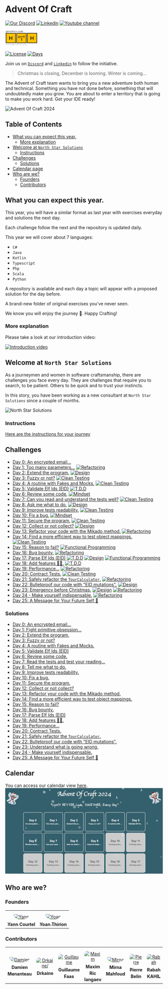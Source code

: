 # Advent Of Craft
[![Our Discord](https://img.shields.io/badge/Discord-7289DA?style=for-the-badge&logo=discord&logoColor=white)](https://discord.gg/E5Z9s9UKTS)
[![Linkedin](https://img.shields.io/badge/LinkedIn-0077B5?style=for-the-badge&logo=linkedin&logoColor=white)](https://www.linkedin.com/company/advent-of-craft)
[![Youtube channel](https://camo.githubusercontent.com/94b947e758f767a15576edfb06cc06075d6b62ef7a8946db69c5ce4a2ee830f7/68747470733a2f2f696d672e736869656c64732e696f2f62616467652f596f75547562652d4646303030303f7374796c653d666f722d7468652d6261646765266c6f676f3d796f7574756265266c6f676f436f6c6f723d7768697465)](https://www.youtube.com/@AdventOfCraft) 

[![genaithics-H-1-HZ](https://github.com/Mathieu-genAI/genaithics/raw/main/img/genaithics_code_H-1-H_104x50.png)](https://github.com/Mathieu-genAI/genaithics?tab=readme-ov-file#the-genaithics-codes)

[![License](https://img.shields.io/github/license/advent-of-craft/2024.svg)](https://github.com/advent-of-craft/2024/blob/main/LICENSE) [![Days](https://img.shields.io/badge/%F0%9F%8E%85%20aoc%202024-day%2025-green)](https://github.com/advent-of-craft/2024)

Join us on [`Discord`](https://discord.gg/E5Z9s9UKTS) and [`Linkedin`](https://www.linkedin.com/company/advent-of-craft) to follow the initiative.

> Christmas is closing, December is looming. Winter is coming...

The Advent of Craft team wants to bring you a new adventure both human and technical. Something you have not done before, something that will undoubtedly make you grow.
You are about to enter a territory that is going to make you work hard.
Get your IDE ready!

![Advent Of Craft 2024](img/advent-of-craft.webp)

## Table of Contents
- [What you can expect this year.](#what-you-can-expect-this-year)
    - [More explanation](#more-explanation)
- [Welcome at `North Star Solutions`](#welcome-at-north-star-solutions)
    - [Instructions](#instructions)
- [Challenges](#challenges)
  - [Solutions](#solutions)
- [Calendar page](#calendar)
- [Who are we?](#who-are-we)
    - [Founders](#founders)
    - [Contributors](#contributors)

## What you can expect this year.

This year, you will have a similar format as last year with exercises everyday and solutions the next day.

Each challenge follow the next and the repository is updated daily.

This year we will cover about 7 languages:

- `C#`
- `Java`
- `Kotlin`
- `Typescript`
- `Php`
- `Scala`
- `Python`

A repository is available and each day a topic will appear with a proposed solution for the day before.

A brand-new folder of original exercises you've never seen.

We know you will enjoy the journey 🎅.
Happy Crafting!

### More explanation
Please take a look at our introduction video:

[![Introduction video](img/video.webp)](https://www.youtube.com/shorts/5ZSryorYO8s)

## Welcome at `North Star Solutions`
As a journeymen and women in software craftsmanship, there are challenges you face every day.
They are challenges that require you to search, to be patient. Others to be quick and to trust your instincts.

In this story, you have been working as a new consultant at `North Star Solutions` since a couple of months.

![North Star Solutions](img/north-star-solutions.webp)

### Instructions
[Here are the instructions for your journey](docs/INSTRUCTIONS.md)

## Challenges
- [Day 0: An encrypted email...](docs/day00/challenge.md)
- [Day 1: Too many parameters...](docs/day01/challenge.md) [![Refactoring](https://img.shields.io/badge/Refactoring-blue)](learning-paths/refactoring.md)
- [Day 2: Extend the program.](docs/day02/challenge.md) [![Design](https://img.shields.io/badge/Design-yellow)](learning-paths/design.md)
- [Day 3: Fuzzy or not?](docs/day03/challenge.md) [![Clean Testing](https://img.shields.io/badge/Clean%20Testing-orange)](learning-paths/clean-testing.md)
- [Day 4: A routine with Fakes and Mocks.](docs/day04/challenge.md) [![Clean Testing](https://img.shields.io/badge/Clean%20Testing-orange)](learning-paths/clean-testing.md)
- [Day 5: Validate Elf Ids (EID)](docs/day05/challenge.md) [![T.D.D](https://img.shields.io/badge/T.D.D-green)](learning-paths/tdd.md)
- [Day 6: Review some code.](docs/day06/challenge.md) [![Mindset](https://img.shields.io/badge/Mindset-grey)](learning-paths/mindset.md)
- [Day 7: Can you read and understand the tests well?](docs/day07/challenge.md) [![Clean Testing](https://img.shields.io/badge/Clean%20Testing-orange)](learning-paths/clean-testing.md)
- [Day 8: Ask me what to do.](docs/day08/challenge.md) [![Design](https://img.shields.io/badge/Design-yellow)](learning-paths/design.md)
- [Day 9: Improve tests readability.](docs/day09/challenge.md) [![Clean Testing](https://img.shields.io/badge/Clean%20Testing-orange)](learning-paths/clean-testing.md)
- [Day 10: Fix a bug.](docs/day10/challenge.md) [![Mindset](https://img.shields.io/badge/Mindset-grey)](learning-paths/mindset.md)
- [Day 11: Secure the program.](docs/day11/challenge.md) [![Clean Testing](https://img.shields.io/badge/Clean%20Testing-orange)](learning-paths/clean-testing.md)
- [Day 12: Collect or not collect?](docs/day12/challenge.md) [![Design](https://img.shields.io/badge/Design-yellow)](learning-paths/design.md)
- [Day 13: Refactor your code with the Mikado method.](docs/day13/challenge.md) [![Refactoring](https://img.shields.io/badge/Refactoring-blue)](learning-paths/refactoring.md)
- [Day 14: Find a more efficient way to test object mappings.](docs/day14/challenge.md) [![Clean Testing](https://img.shields.io/badge/Clean%20Testing-orange)](learning-paths/clean-testing.md)
- [Day 15: Reason to fail?](docs/day15/challenge.md) [![Functional Programming](https://img.shields.io/badge/Functional%20Programming-purple)](learning-paths/functional-programming.md)
- [Day 16: Bug bounty.](docs/day16/challenge.md) [![Refactoring](https://img.shields.io/badge/Refactoring-blue)](learning-paths/refactoring.md)
- [Day 17: Parse Elf Ids (EID)](docs/day17/challenge.md) [![T.D.D](https://img.shields.io/badge/T.D.D-green)](learning-paths/tdd.md) [![Design](https://img.shields.io/badge/Design-yellow)](learning-paths/design.md) [![Functional Programming](https://img.shields.io/badge/Functional%20Programming-purple)](learning-paths/functional-programming.md)
- [Day 18: Add features 🦎🖖.](docs/day18/challenge.md) [![T.D.D](https://img.shields.io/badge/T.D.D-green)](learning-paths/tdd.md)
- [Day 19: Performance...](docs/day19/challenge.md) [![Refactoring](https://img.shields.io/badge/Refactoring-blue)](learning-paths/refactoring.md)
- [Day 20: Contract Tests.](docs/day20/challenge.md) [![Clean Testing](https://img.shields.io/badge/Clean%20Testing-orange)](learning-paths/clean-testing.md)
- [Day 21: Safely refactor the `TourCalculator`.](docs/day21/challenge.md) [![Refactoring](https://img.shields.io/badge/Refactoring-blue)](learning-paths/refactoring.md)
- [Day 22: Bulletproof our code with "EID mutations".](docs/day22/challenge.md) [![Design](https://img.shields.io/badge/Design-yellow)](learning-paths/design.md)
- [Day 23: Emergency before Christmas.](docs/day23/challenge.md) [![Design](https://img.shields.io/badge/Design-yellow)](learning-paths/design.md) [![Refactoring](https://img.shields.io/badge/Refactoring-blue)](learning-paths/refactoring.md)
- [Day 24 - Make yourself indispensable.](docs/day24/challenge.md) [![Refactoring](https://img.shields.io/badge/Refactoring-blue)](learning-paths/refactoring.md)
- [Day 25: A Message for Your Future Self 🎁](docs/day25/challenge.md)

### Solutions
- [Day 0: An encrypted email...](docs/day00/solution/step-by-step.md)
- [Day 1: Fight primitive obsession...](docs/day01/solution/step-by-step.md)
- [Day 2: Extend the program.](docs/day02/solution/step-by-step.md)
- [Day 3: Fuzzy or not?](docs/day03/solution/step-by-step.md)
- [Day 4: A routine with Fakes and Mocks.](docs/day04/solution/step-by-step.md)
- [Day 5: Validate Elf Ids (EID)](docs/day05/solution/step-by-step.md)
- [Day 6: Review some code.](docs/day06/solution/step-by-step.md)
- [Day 7: Read the tests and test your reading...](docs/day07/solution/step-by-step.md)
- [Day 8: Tell me what to do.](docs/day08/solution/step-by-step.md)
- [Day 9: Improve tests readability.](docs/day09/solution/step-by-step.md)
- [Day 10: Fix a bug.](docs/day10/solution/step-by-step.md)
- [Day 11: Secure the program.](docs/day11/solution/step-by-step.md)
- [Day 12: Collect or not collect?](docs/day12/solution/step-by-step.md)
- [Day 13: Refactor your code with the Mikado method.](docs/day13/solution/step-by-step.md)
- [Day 14: Find a more efficient way to test object mappings.](docs/day14/solution/step-by-step.md)
- [Day 15: Reason to fail?](docs/day15/solution/step-by-step.md)
- [Day 16: Bug bounty.](docs/day16/solution/step-by-step.md)
- [Day 17: Parse Elf Ids (EID)](docs/day17/solution/step-by-step.md)
- [Day 18: Add features 🦎🖖.](docs/day18/solution/step-by-step.md)
- [Day 19: Performance...](docs/day19/solution/step-by-step.md)
- [Day 20: Contract Tests.](docs/day20/solution/step-by-step.md)
- [Day 21: Safely refactor the `TourCalculator`.](docs/day21/solution/step-by-step.md)
- [Day 22: Bulletproof our code with "EID mutations".](docs/day22/solution/step-by-step.md)
- [Day 23: Understand what is going wrong.](docs/day23/solution/step-by-step.md)
- [Day 24 - Make yourself indispensable.](docs/day24/solution/step-by-step.md)
- [Day 25: A Message for Your Future Self 🎁](docs/day25/solution/step-by-step.md)

## Calendar
You can access our calendar view [here](https://advent-of-craft.github.io/2024/).
[![Calendar Page](img/site.webp)](https://advent-of-craft.github.io/2024/)

## Who are we?
### Founders
<table>
<tr>
    <td align="center" style="word-wrap: break-word; width: 150.0; height: 150.0">
        <a href=https://github.com/yanncourtel>
            <img src=https://avatars.githubusercontent.com/u/75068587?v=4 width="100;"  style="border-radius:50%;align-items:center;justify-content:center;overflow:hidden;padding-top:10px" alt=Yann Courtel/>
            <br />
            <sub style="font-size:14px"><b>Yann Courtel</b></sub>
        </a>
    </td>
    <td align="center" style="word-wrap: break-word; width: 150.0; height: 150.0">
        <a href=https://github.com/ythirion>
            <img src=https://avatars.githubusercontent.com/u/20967693?v=4 width="100;"  style="border-radius:50%;align-items:center;justify-content:center;overflow:hidden;padding-top:10px" alt=Yoan Thirion/>
            <br />
            <sub style="font-size:14px"><b>Yoan Thirion</b></sub>
        </a>
    </td>
</tr>
</table>

### Contributors
<table>
<tr>
    <td align="center" style="word-wrap: break-word; width: 150.0; height: 150.0">
        <a href=https://github.com/mengdaming>
            <img src=https://avatars.githubusercontent.com/u/1313765?v=4 width="100;"  style="border-radius:50%;align-items:center;justify-content:center;overflow:hidden;padding-top:10px" alt=Damien Menanteau/>
            <br />
            <sub style="font-size:14px"><b>Damien Menanteau</b></sub>
        </a>
    </td>
    <td align="center" style="word-wrap: break-word; width: 150.0; height: 150.0">
        <a href=https://github.com/drkaine>
            <img src=https://avatars.githubusercontent.com/u/16664820?v=4 width="100;"  style="border-radius:50%;align-items:center;justify-content:center;overflow:hidden;padding-top:10px" alt=Drkaine/>
            <br />
            <sub style="font-size:14px"><b>Drkaine</b></sub>
        </a>
    </td>
    <td align="center" style="word-wrap: break-word; width: 150.0; height: 150.0">
        <a href=https://github.com/tr00d>
            <img src=https://avatars.githubusercontent.com/u/59444272?v=4 width="100;"  style="border-radius:50%;align-items:center;justify-content:center;overflow:hidden;padding-top:10px" alt=Guillaume Faas/>
            <br />
            <sub style="font-size:14px"><b>Guillaume Faas</b></sub>
        </a>
    </td>
    <td align="center" style="word-wrap: break-word; width: 150.0; height: 150.0">
        <a href=https://github.com/Audmqx>
            <img src=https://avatars.githubusercontent.com/u/77394867?v=4 width="100;"  style="border-radius:50%;align-items:center;justify-content:center;overflow:hidden;padding-top:10px" alt=Maxim Ric Iangaev/>
            <br />
            <sub style="font-size:14px"><b>Maxim Ric Iangaev</b></sub>
        </a>
    </td>
    <td align="center" style="word-wrap: break-word; width: 150.0; height: 150.0">
        <a href=https://github.com/Mirna-Mfd>
            <img src=https://avatars.githubusercontent.com/u/98544069?v=4 width="100;"  style="border-radius:50%;align-items:center;justify-content:center;overflow:hidden;padding-top:10px" alt=Mirna Mahfoud/>
            <br />
            <sub style="font-size:14px"><b>Mirna Mahfoud</b></sub>
        </a>
    </td>
    <td align="center" style="word-wrap: break-word; width: 150.0; height: 150.0">
        <a href=https://github.com/pierrebelin>
            <img src=https://avatars.githubusercontent.com/u/25244392?v=4 width="100;"  style="border-radius:50%;align-items:center;justify-content:center;overflow:hidden;padding-top:10px" alt=Pierre Belin/>
            <br />
            <sub style="font-size:14px"><b>Pierre Belin</b></sub>
        </a>
    </td>
	<td align="center" style="word-wrap: break-word; width: 150.0; height: 150.0">
        <a href=https://github.com/rabahkahil>
            <img src=https://avatars.githubusercontent.com/u/171915649?v=4 width="100;"  style="border-radius:50%;align-items:center;justify-content:center;overflow:hidden;padding-top:10px" alt=Rabah KAHIL/>
            <br />
            <sub style="font-size:14px"><b>Rabah KAHIL</b></sub>
        </a>
    </td>
</tr>
</table>
